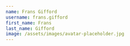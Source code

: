 ```yaml
---
name: Frans Gifford
username: frans.gifford
first_name: Frans
last_name: Gifford
image: /assets/images/avatar-placeholder.jpg
---
```

